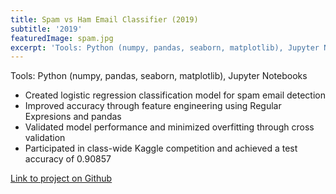 ```yaml
---
title: Spam vs Ham Email Classifier (2019)
subtitle: '2019'
featuredImage: spam.jpg
excerpt: 'Tools: Python (numpy, pandas, seaborn, matplotlib), Jupyter Notebooks'
---
```

Tools: Python (numpy, pandas, seaborn, matplotlib), Jupyter Notebooks

* Created logistic regression classification model for spam email detection
* Improved accuracy through feature engineering using Regular Expresions and pandas
* Validated model performance and minimized overfitting through cross validation
* Participated in class-wide Kaggle competition and achieved a test accuracy of 0.90857 

[Link to project on Github](https://github.com/cheahannah/spam-vs-ham-project)